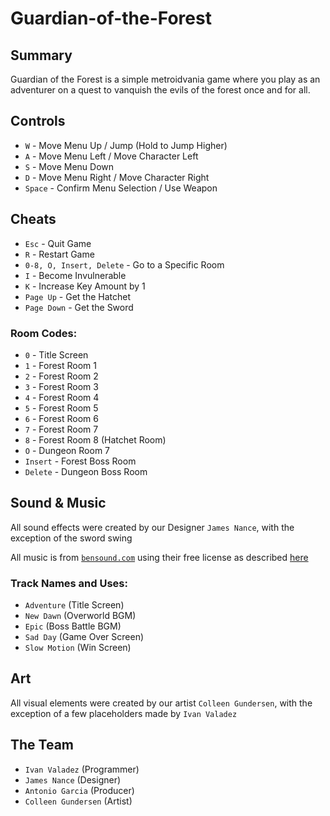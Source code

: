 # Guardian-of-the-Forest

## Summary
Guardian of the Forest is a simple metroidvania game where you play as an adventurer on a quest to vanquish the evils of the forest once and for all.

## Controls
* `W` - Move Menu Up / Jump (Hold to Jump Higher)
* `A` - Move Menu Left / Move Character Left
* `S` - Move Menu Down
* `D` - Move Menu Right / Move Character Right
* `Space` - Confirm Menu Selection / Use Weapon

## Cheats
* `Esc` - Quit Game
* `R` - Restart Game
* `0-8, O, Insert, Delete` - Go to a Specific Room
* `I` - Become Invulnerable
* `K` - Increase Key Amount by 1
* `Page Up` - Get the Hatchet
* `Page Down` - Get the Sword

### Room Codes:
* `0` - Title Screen
* `1` - Forest Room 1
* `2` - Forest Room 2
* `3` - Forest Room 3
* `4` - Forest Room 4
* `5` - Forest Room 5
* `6` - Forest Room 6
* `7` - Forest Room 7
* `8` - Forest Room 8 (Hatchet Room)
* `O` - Dungeon Room 7
* `Insert` - Forest Boss Room
* `Delete` - Dungeon Boss Room

## Sound & Music
All sound effects were created by our Designer `James Nance`, with the exception of the sword swing

All music is from [`bensound.com`](https://www.bensound.com/) using their free license as described [here](https://www.bensound.com/licensing)

### Track Names and Uses:
* `Adventure` (Title Screen)
* `New Dawn` (Overworld BGM)
* `Epic` (Boss Battle BGM)
* `Sad Day` (Game Over Screen)
* `Slow Motion` (Win Screen)

## Art
All visual elements were created by our artist `Colleen Gundersen`, with the exception of a few placeholders made by `Ivan Valadez`

## The Team
* `Ivan Valadez` (Programmer)
* `James Nance` (Designer)
* `Antonio Garcia` (Producer)
* `Colleen Gundersen` (Artist)